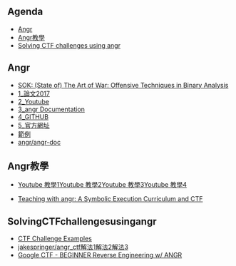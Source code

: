 ## Agenda
- [Angr](#Angr)
- [Angr教學](#Angr教學)
- [Solving CTF challenges using angr](#SolvingCTFchallengesusingangr)

## Angr
- [SOK: (State of) The Art of War: Offensive Techniques in Binary Analysis](https://ieeexplore.ieee.org/document/7546500)
- [1_論文2017](https://ieeexplore.ieee.org/document/8077799) 
- [2_Youtube](https://www.youtube.com/watch?v=Wx2RhKI7TIU) 
- [3_angr Documentation](https://docs.angr.io/) 
- [4_GITHUB](https://github.com/angr/angr) 
- [5_官方網址](https://angr.io/)
- [範例](https://docs.angr.io/examples)
- [angr/angr-doc](https://github.com/angr/angr-doc)


## Angr教學
- [Youtube 教學1](https://www.youtube.com/watch?v=a4tKDX4F5Ng)[Youtube 教學2](https://www.youtube.com/watch?v=XgHZ6QnZkgc)[Youtube 教學3](https://www.youtube.com/watch?v=XgHZ6QnZkgc)[Youtube 教學4](https://www.youtube.com/channel/UCLx14vWN9uw5ziL_dq0WDfA/videos)

- [Teaching with angr: A Symbolic Execution Curriculum and CTF](https://www.usenix.org/sites/default/files/conference/protected-files/ase18_slides_feng.pdf)


## SolvingCTFchallengesusingangr
- [CTF Challenge Examples](https://github.com/angr/angr-doc/blob/master/docs/more-examples.md)
- [jakespringer/angr_ctf](https://github.com/jakespringer/angr_ctf)[解法1](https://cexplr.github.io/writeups/angr/3_angr_post_1.html)[解法2](https://github.com/ZERO-A-ONE/AngrCTF_FITM)[解法3](https://bbs.pediy.com/thread-267227.htm)
- [Google CTF - BEGINNER Reverse Engineering w/ ANGR](https://www.youtube.com/watch?v=RCgEIBfnTEI)
